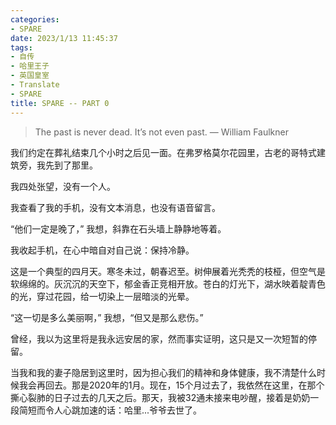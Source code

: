 ```yaml
---
categories:
- SPARE
date: 2023/1/13 11:45:37
tags:
- 自传
- 哈里王子
- 英国皇室
- Translate
- SPARE
title: SPARE -- PART 0
---
```


> The past is never dead. It’s not even past.  — William Faulkner

我们约定在葬礼结束几个小时之后见一面。在弗罗格莫尔花园里，古老的哥特式建筑旁，我先到了那里。

我四处张望，没有一个人。

我查看了我的手机，没有文本消息，也没有语音留言。

“他们一定是晚了，” 我想，斜靠在石头墙上静静地等着。

我收起手机，在心中暗自对自己说：保持冷静。

这是一个典型的四月天。寒冬未过，朝春迟至。树伸展着光秃秃的枝桠，但空气是软绵绵的。灰沉沉的天空下，郁金香正竞相开放。苍白的灯光下，湖水映着靛青色的光，穿过花园，给一切染上一层暗淡的光晕。

“这一切是多么美丽啊，” 我想，“但又是那么悲伤。”

曾经，我以为这里将是我永远安居的家，然而事实证明，这只是又一次短暂的停留。

当我和我的妻子隐居到这里时，因为担心我们的精神和身体健康，我不清楚什么时候我会再回去。那是2020年的1月。现在，15个月过去了，我依然在这里，在那个撕心裂肺的日子过去的几天之后。那天，我被32通未接来电吵醒，接着是奶奶一段简短而令人心跳加速的话：哈里...爷爷去世了。